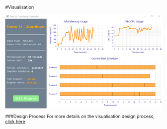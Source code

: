#Visualisation 


![Current Visualisation](Vis_current.png)



###Design Process
For more details on the visualisation design process, [click here](Visualisation-Design.md)